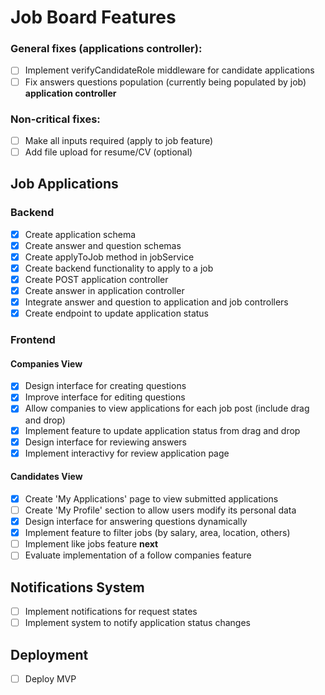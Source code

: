 # Job Board Features

### General fixes (applications controller): 
- [ ] Implement verifyCandidateRole middleware for candidate applications 
- [ ] Fix answers questions population (currently being populated by job) **application controller**

### Non-critical fixes:
- [ ] Make all inputs required (apply to job feature)
- [ ] Add file upload for resume/CV (optional)

## Job Applications
### Backend
- [x] Create application schema
- [x] Create answer and question schemas
- [x] Create applyToJob method in jobService
- [x] Create backend functionality to apply to a job
- [x] Create POST application controller
- [x] Create answer in application controller
- [x] Integrate answer and question to application and job controllers
- [x] Create endpoint to update application status

### Frontend
#### Companies View
- [x] Design interface for creating questions
- [x] Improve interface for editing questions
- [x] Allow companies to view applications for each job post (include drag and drop)
- [x] Implement feature to update application status from drag and drop
- [x] Design interface for reviewing answers 
- [x] Implement interactivy for review application page

#### Candidates View
- [x] Create 'My Applications' page to view submitted applications
- [ ] Create 'My Profile' section to allow users modify its personal data
- [x] Design interface for answering questions dynamically
- [x] Implement feature to filter jobs (by salary, area, location, others)
- [ ] Implement like jobs feature **next**
- [ ] Evaluate implementation of a follow companies feature

## Notifications System
- [ ] Implement notifications for request states
- [ ] Implement system to notify application status changes

## Deployment
- [ ] Deploy MVP 

